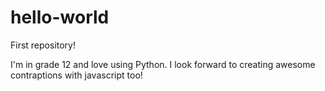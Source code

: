 # hello-world
First repository!

I'm in grade 12 and love using Python. 
I look forward to creating awesome contraptions with javascript too!
